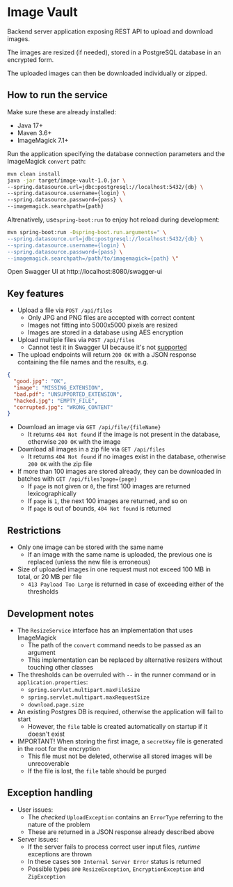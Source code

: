 # Image Vault

Backend server application exposing REST API to upload and download images.

The images are resized (if needed), stored in a PostgreSQL database in an encrypted form.

The uploaded images can then be downloaded individually or zipped.

## How to run the service

Make sure these are already installed:

- Java 17+
- Maven 3.6+
- ImageMagick 7.1+

Run the application specifying the database connection parameters and the ImageMagick `convert` path:

```bash
mvn clean install
java -jar target/image-vault-1.0.jar \
--spring.datasource.url=jdbc:postgresql://localhost:5432/{db} \
--spring.datasource.username={login} \
--spring.datasource.password={pass} \
--imagemagick.searchpath={path}
```

Altrenatively, use`spring-boot:run` to enjoy hot reload during development:

```bash
mvn spring-boot:run -Dspring-boot.run.arguments=" \
--spring.datasource.url=jdbc:postgresql://localhost:5432/{db} \
--spring.datasource.username={login} \
--spring.datasource.password={pass} \
--imagemagick.searchpath=/path/to/imagemagick={path} \"
```

Open Swagger UI at http://localhost:8080/swagger-ui

## Key features

- Upload a file via `POST /api/files`
    - Only JPG and PNG files are accepted with correct content
    - Images not fitting into 5000x5000 pixels are resized
    - Images are stored in a database using AES encryption
- Upload multiple files via `POST /api/files`
    - Cannot test it in Swagger UI because
      it's not [supported](https://github.com/OAI/OpenAPI-Specification/issues/254)
- The upload endpoints will return `200 OK` with a JSON response containing the file names and the results, e.g.

```json
{
  "good.jpg": "OK",
  "image": "MISSING_EXTENSION",
  "bad.pdf": "UNSUPPORTED_EXTENSION",
  "hacked.jpg": "EMPTY_FILE",
  "corrupted.jpg": "WRONG_CONTENT"
}
```

- Download an image via `GET /api/file/{fileName}`
    - It returns `404 Not found` if the image is not present in the database, otherwise `200 OK` with the image
- Download all images in a zip file via `GET /api/files`
    - It returns `404 Not found` if no images exist in the database, otherwise `200 OK` with the zip file
- If more than 100 images are stored already, they can be downloaded in batches with `GET /api/files?page={page}`
    - If `page` is not given or `0`, the first 100 images are returned lexicographically
    - If `page` is `1`, the next 100 images are returned, and so on
    - If `page` is out of bounds, `404 Not found` is returned

## Restrictions

- Only one image can be stored with the same name
    - If an image with the same name is uploaded, the previous one is replaced (unless the new file is erroneous)
- Size of uploaded images in one request must not exceed 100 MB in total, or 20 MB per file
    - `413 Payload Too Large` is returned in case of exceeding either of the thresholds

## Development notes

- The `ResizeService` interface has an implementation that uses ImageMagick
    - The path of the `convert` command needs to be passed as an argument
    - This implementation can be replaced by alternative resizers without touching other classes
- The thresholds can be overruled with `--` in the runner command or in `application.properties`:
    - `spring.servlet.multipart.maxFileSize`
    - `spring.servlet.multipart.maxRequestSize`
    - `download.page.size`
- An existing Postgres DB is required, otherwise the application will fail to start
    - However, the `file` table is created automatically on startup if it doesn't exist
- IMPORTANT! When storing the first image, a `secretKey` file is generated in the root for the encryption
    - This file must not be deleted, otherwise all stored images will be unrecoverable
    - If the file is lost, the `file` table should be purged

## Exception handling

- User issues:
    - The <i>checked</i> `UploadException` contains an `ErrorType` referring
      to the nature of the problem
    - These are returned in a JSON response already described above
- Server issues:
    - If the server fails to process correct user input files, <i>runtime</i> exceptions are thrown
    - In these cases `500 Internal Server Error` status is returned
    - Possible types are `ResizeException`, `EncryptionException` and `ZipException`